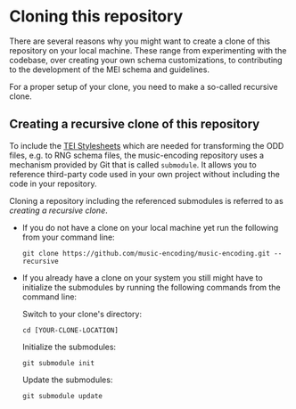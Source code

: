 # Cloning this repository

There are several reasons why you might want to create a clone of this repository on your local machine. These range from experimenting with the codebase, over creating your own schema customizations, to contributing to the development of the MEI schema and guidelines.

For a proper setup of your clone, you need to make a so-called recursive clone.

## Creating a recursive clone of this repository

To include the [TEI Stylesheets](https://github.com/TEIC/Stylesheets) which are needed for transforming the ODD files, e.g. to RNG schema files, the music-encoding repository uses a mechanism provided by Git that is called `submodule`. It allows you to reference third-party code used in your own project without including the code in your repository.

Cloning a repository including the referenced submodules is referred to as _creating a recursive clone_.

  * If you do not have a clone on your local machine yet run the following from your command line:

    ```shell
    git clone https://github.com/music-encoding/music-encoding.git --recursive
    ```

  * If you already have a clone on your system you still might have to initialize the submodules by running the following commands from the command line:

    Switch to your clone's directory:

    ```shell
    cd [YOUR-CLONE-LOCATION]
    ```

    Initialize the submodules:

    ```shell
    git submodule init
    ```

    Update the submodules:

    ```shell
    git submodule update
    ```
